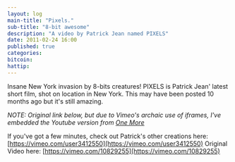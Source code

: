 ```yaml
---
layout: log
main-title: "Pixels."
sub-title: "8-bit awesome"
description: "A video by Patrick Jean named PIXELS"
date: 2011-02-24 16:00
published: true
categories: 
bitcoin: 
hattip: 
---
```


Insane New York invasion by 8-bits creatures! PIXELS is Patrick Jean' latest short film, shot on location in New York. This may have been posted 10 months ago but it's still amazing.<!--more-->

<div class='embed-container'>
	<object data="https://www.youtube.com/embed/ugV6cLgwomo"></object>
</div>

*NOTE: Original link below, but due to Vimeo's archaic use of iframes, I've embedded the Youtube version from [One More](https://www.youtube.com/channel/UCLiD1F41jWK0kjIh268vTlw)*

If you've got a few minutes, check out Patrick's other creations here: [https://vimeo.com/user3412550](https://vimeo.com/user3412550)
Original Video here: [https://vimeo.com/10829255](https://vimeo.com/10829255)